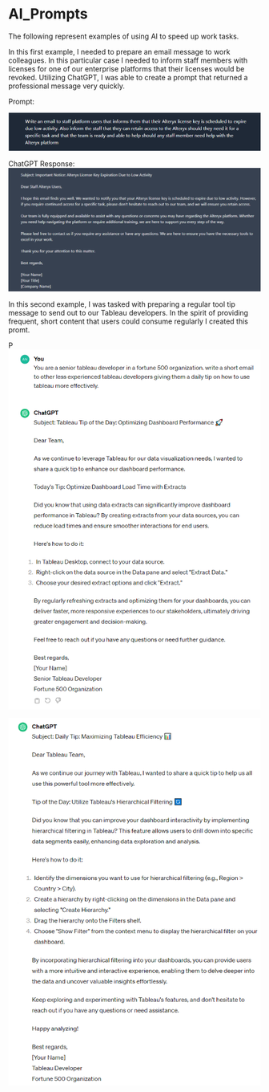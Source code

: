 # AI_Prompts


The following represent examples of using AI to speed up work tasks.


In this first example, I needed to prepare an email message to work colleagues. In this particular case I needed to inform staff members with licenses for one of our enterprise platforms that their licenses would be revoked. Utilizing ChatGPT, I was able to create a prompt that returned a professional message very quickly. 


Prompt:

![First_Prompt](https://github.com/agomoll/AI_Prompts/blob/main/Resources/prompt.PNG)


ChatGPT Response:
![response_one](https://github.com/agomoll/AI_Prompts/blob/main/Resources/output.PNG)




In this second example, I was tasked with preparing a regular tool tip message to send out to our Tableau developers. In the spirit of providing frequent, short content that users could consume regularly I created this promt. 


P
![slight_edit](https://github.com/agomoll/AI_Prompts/blob/main/Resources/prompt_edit_and_response.PNG)



![second_tip](https://github.com/agomoll/AI_Prompts/blob/main/Resources/tableau_tip_result.PNG)
